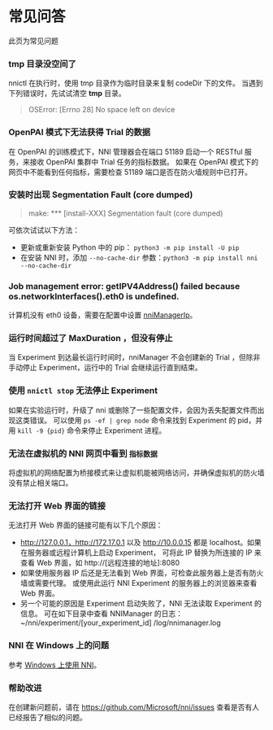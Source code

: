 # 常见问答

此页为常见问题

### tmp 目录没空间了

nnictl 在执行时，使用 tmp 目录作为临时目录来复制 codeDir 下的文件。 当遇到下列错误时，先试试清空 **tmp** 目录。

> OSError: [Errno 28] No space left on device

### OpenPAI 模式下无法获得 Trial 的数据

在 OpenPAI 的训练模式下，NNI 管理器会在端口 51189 启动一个 RESTful 服务，来接收 OpenPAI 集群中 Trial 任务的指标数据。 如果在 OpenPAI 模式下的网页中不能看到任何指标，需要检查 51189 端口是否在防火墙规则中已打开。

### 安装时出现 Segmentation Fault (core dumped)

> make: *** [install-XXX] Segmentation fault (core dumped)

可依次试试以下方法：

* 更新或重新安装 Python 中的 pip： `python3 -m pip install -U pip`
* 在安装 NNI 时，添加 `--no-cache-dir` 参数：`python3 -m pip install nni --no-cache-dir`

### Job management error: getIPV4Address() failed because os.networkInterfaces().eth0 is undefined.

计算机没有 eth0 设备，需要在配置中设置 [nniManagerIp](ExperimentConfig.md)。

### 运行时间超过了 MaxDuration ，但没有停止

当 Experiment 到达最长运行时间时，nniManager 不会创建新的 Trial ，但除非手动停止 Experiment，运行中的 Trial 会继续运行直到结束。

### 使用 `nnictl stop` 无法停止 Experiment

如果在实验运行时，升级了 nni 或删除了一些配置文件，会因为丢失配置文件而出现这类错误。 可以使用 `ps -ef | grep node` 命令来找到 Experiment 的 pid，并用 `kill -9 {pid}` 命令来停止 Experiment 进程。

### 无法在虚拟机的 NNI 网页中看到 `指标数据`

将虚拟机的网络配置为桥接模式来让虚拟机能被网络访问，并确保虚拟机的防火墙没有禁止相关端口。

### 无法打开 Web 界面的链接

无法打开 Web 界面的链接可能有以下几个原因：

* http://127.0.0.1，http://172.17.0.1 以及 http://10.0.0.15 都是 localhost。如果在服务器或远程计算机上启动 Experiment， 可将此 IP 替换为所连接的 IP 来查看 Web 界面，如 http://[远程连接的地址]:8080
* 如果使用服务器 IP 后还是无法看到 Web 界面，可检查此服务器上是否有防火墙或需要代理。 或使用此运行 NNI Experiment 的服务器上的浏览器来查看 Web 界面。
* 另一个可能的原因是 Experiment 启动失败了，NNI 无法读取 Experiment 的信息。 可在如下目录中查看 NNIManager 的日志： ~/nni/experiment/[your_experiment_id] /log/nnimanager.log

### NNI 在 Windows 上的问题

参考 [Windows 上使用 NNI](NniOnWindows.md)。

### 帮助改进

在创建新问题前，请在 https://github.com/Microsoft/nni/issues 查看是否有人已经报告了相似的问题。